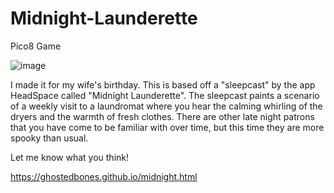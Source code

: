 # Midnight-Launderette
Pico8 Game

![image](https://user-images.githubusercontent.com/5133140/147613867-c1973efe-accf-459c-9f61-7b8e507100ae.png)


I made it for my wife's birthday.
This is based off a "sleepcast" by the app HeadSpace called "Midnight Launderette".
The sleepcast paints a scenario of a weekly visit to a laundromat where you hear the calming whirling of the dryers and the warmth of fresh clothes.
There are other late night patrons that you have come to be familiar with over time, but this time they are more spooky than usual.

Let me know what you think!

https://ghostedbones.github.io/midnight.html

